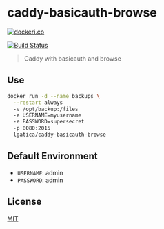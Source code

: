 # caddy-basicauth-browse

[![dockeri.co](http://dockeri.co/image/lgatica/caddy-basicauth-browse)](https://hub.docker.com/r/lgatica/caddy-basicauth-browse/)

[![Build Status](https://travis-ci.org/lgaticaq/caddy-basicauth-browse.svg?branch=master)](https://travis-ci.org/lgaticaq/caddy-basicauth-browse)

> Caddy with basicauth and browse

## Use

```bash
docker run -d --name backups \
  --restart always
  -v /opt/backup:/files
  -e USERNAME=myusername
  -e PASSWORD=supersecret
  -p 8080:2015
  lgatica/caddy-basicauth-browse
```

## Default Environment

- `USERNAME`: admin
- `PASSWORD`: admin

## License

[MIT](https://tldrlegal.com/license/mit-license)
